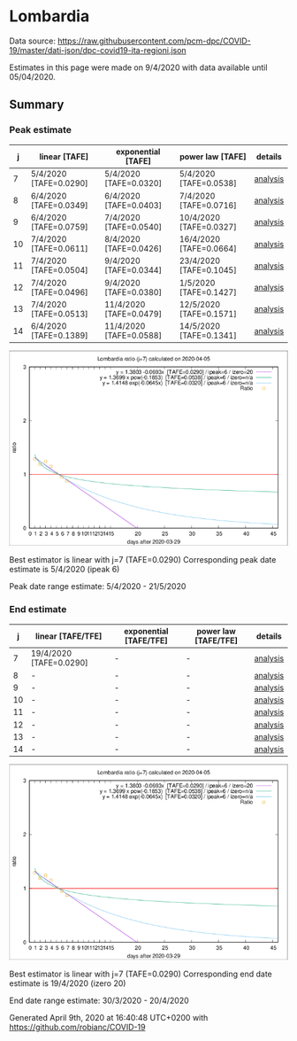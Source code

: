 # Lombardia


Data source: https://raw.githubusercontent.com/pcm-dpc/COVID-19/master/dati-json/dpc-covid19-ita-regioni.json

Estimates in this page were made on 9/4/2020 with data available until 05/04/2020.


## Summary 

### Peak estimate 
|j|linear [TAFE]|exponential [TAFE]|power law [TAFE]|details|
|---|----|-----------|---------|-------|
|7|5/4/2020 [TAFE=0.0290]|5/4/2020 [TAFE=0.0320]|5/4/2020 [TAFE=0.0538]|[analysis](COVID-19_lombardia_j7_2020-04-05.md)|
|8|6/4/2020 [TAFE=0.0349]|6/4/2020 [TAFE=0.0403]|7/4/2020 [TAFE=0.0716]|[analysis](COVID-19_lombardia_j8_2020-04-05.md)|
|9|6/4/2020 [TAFE=0.0759]|7/4/2020 [TAFE=0.0540]|10/4/2020 [TAFE=0.0327]|[analysis](COVID-19_lombardia_j9_2020-04-05.md)|
|10|7/4/2020 [TAFE=0.0611]|8/4/2020 [TAFE=0.0426]|16/4/2020 [TAFE=0.0664]|[analysis](COVID-19_lombardia_j10_2020-04-05.md)|
|11|7/4/2020 [TAFE=0.0504]|9/4/2020 [TAFE=0.0344]|23/4/2020 [TAFE=0.1045]|[analysis](COVID-19_lombardia_j11_2020-04-05.md)|
|12|7/4/2020 [TAFE=0.0496]|9/4/2020 [TAFE=0.0380]|1/5/2020 [TAFE=0.1427]|[analysis](COVID-19_lombardia_j12_2020-04-05.md)|
|13|7/4/2020 [TAFE=0.0513]|11/4/2020 [TAFE=0.0479]|12/5/2020 [TAFE=0.1571]|[analysis](COVID-19_lombardia_j13_2020-04-05.md)|
|14|6/4/2020 [TAFE=0.1389]|11/4/2020 [TAFE=0.0588]|14/5/2020 [TAFE=0.1341]|[analysis](COVID-19_lombardia_j14_2020-04-05.md)|

![best peak estimate](COVID-19_lombardia_j7_2020-04-05.png)

Best estimator is linear with j=7 (TAFE=0.0290)
Corresponding peak date estimate is 5/4/2020 (ipeak 6)


Peak date range estimate: 5/4/2020 - 21/5/2020

### End estimate 
|j|linear [TAFE/TFE]|exponential [TAFE/TFE]|power law [TAFE/TFE]|details|
|---|----|-----------|---------|-------|
|7|19/4/2020 [TAFE=0.0290]|-|-|[analysis](COVID-19_lombardia_j7_2020-04-05.md)|
|8|-|-|-|[analysis](COVID-19_lombardia_j8_2020-04-05.md)|
|9|-|-|-|[analysis](COVID-19_lombardia_j9_2020-04-05.md)|
|10|-|-|-|[analysis](COVID-19_lombardia_j10_2020-04-05.md)|
|11|-|-|-|[analysis](COVID-19_lombardia_j11_2020-04-05.md)|
|12|-|-|-|[analysis](COVID-19_lombardia_j12_2020-04-05.md)|
|13|-|-|-|[analysis](COVID-19_lombardia_j13_2020-04-05.md)|
|14|-|-|-|[analysis](COVID-19_lombardia_j14_2020-04-05.md)|

![best zero estimate](COVID-19_lombardia_j7_2020-04-05.png)

Best estimator is linear with j=7 (TAFE=0.0290)
Corresponding end date estimate is 19/4/2020 (izero 20)


End date range estimate: 30/3/2020 - 20/4/2020

Generated April 9th, 2020 at 16:40:48 UTC+0200 with https://github.com/robianc/COVID-19
